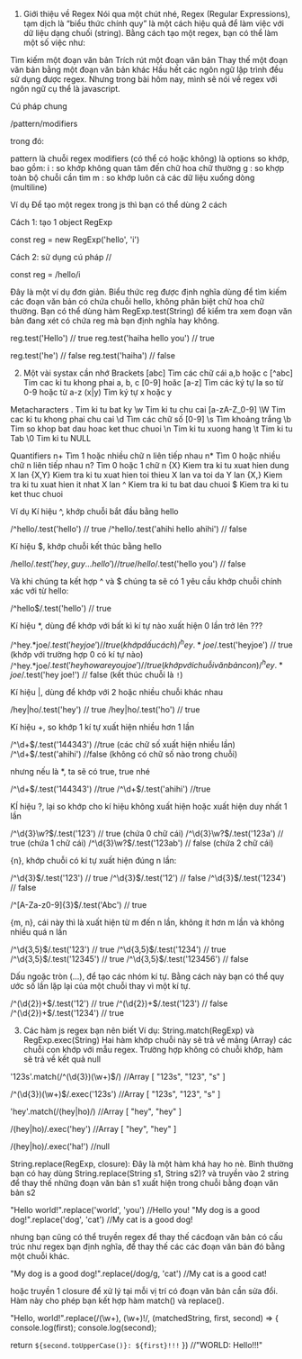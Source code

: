 1. Giới thiệu về Regex
Nói qua một chút nhé, Regex (Regular Expressions), tạm dịch là “biểu thức chính quy” là một cách hiệu quả để làm việc với dữ liệu dạng chuối (string). Bằng cách tạo một regex, bạn có thể làm một số việc như:

Tìm kiếm một đoạn văn bản
Trích rút một đoạn văn bản
Thay thế một đoạn văn bản bằng một đoạn văn bản khác
Hầu hết các ngôn ngữ lập trình đều sử dụng được regex. Nhưng trong bài hôm nay, mình sẽ nói về regex với ngôn ngữ cụ thể là javascript.

Cú pháp chung

/pattern/modifiers
 
trong đó:

pattern là chuỗi regex
modifiers (có thể có hoặc không) là options so khớp, bao gồm:
i : so khớp không quan tâm đến chữ hoa chữ thường
g : so khợp toàn bộ chuỗi cần tìm
m : so khớp luôn cả các dữ liệu xuống dòng (multiline)

Ví dụ
Để tạo một regex trong js thì bạn có thể dùng 2 cách

Cách 1: tạo 1 object RegExp

const reg = new RegExp('hello', 'i')
 
Cách 2: sử dụng cú pháp //

const reg = /hello/i
 
Đây là một ví dụ đơn giản. Biểu thức reg được định nghĩa dùng để tìm kiếm các đoạn văn bản có chứa chuỗi hello, không phân biệt chữ hoa chữ thường. Bạn có thể dùng hàm RegExp.test(String) để kiểm tra xem đoạn văn bản đang xét có chứa reg mà bạn định nghĩa hay không.


reg.test('Hello')             // true
reg.test('haiha hello you')   // true

reg.test('he')                // false
reg.test('haiha')             // false

2. Một vài systax cần nhớ
Brackets
[abc]	Tìm các chữ cái a,b hoặc c
[^abc]  Tim cac ki tu khong phai a, b, c
[0-9] hoăc [a-z] 	Tìm các ký tự la so từ 0-9 hoặc từ a-z
(x|y)	Tìm ký tự x hoặc y


Metacharacters
.   Tim ki tu bat ky
\w  Tim ki tu chu cai [a-zA-Z_0-9]
\W  Tim cac ki tu khong phai chu cai
\d	Tìm các chữ số [0-9]
\s	Tìm khoảng trắng
\b  Tim so khop bat dau hoac ket thuc chuoi
\n  Tim ki tu xuong hang
\t  Tim ki tu Tab
\0  Tim ki tu NULL

Quantifiers
n+	Tìm 1 hoặc nhiều chữ n liên tiếp nhau
n*	Tìm 0 hoặc nhiều chữ n liên tiếp nhau
n?	Tìm 0 hoặc 1 chữ n
{X} Kiem tra ki tu xuat hien dung X lan
{X,Y} Kiem tra ki tu xuat hien toi thieu X lan va toi da Y lan
{X,} Kiem tra ki tu xuat hien it nhat X lan
^   Kiem tra ki tu bat dau chuoi
$   Kiem tra ki tu ket thuc chuoi

Ví dụ
Kí hiệu ^, khớp chuỗi bắt đầu bằng hello

/^hello/.test('hello')             // true
/^hello/.test('ahihi hello ahihi') // false
 
Kí hiệu $, khớp chuỗi kết thúc bằng hello

/hello$/.test('hey, guy ... hello')     // true
/hello$/.test('hello you')              // false
 
Và khi chúng ta kết hợp ^ và $ chúng ta sẽ có 1 yêu cầu khớp chuỗi chính xác với từ hello:

/^hello$/.test('hello') // true
 
 
Kí hiệu *, dùng để khớp với bất kì kí tự nào xuất hiện 0 lần trở lên ???

/^hey.*joe$/.test('hey joe')             // true (khớp dấu cách)
/^hey.*joe$/.test('heyjoe')              // true (khớp với trường hợp 0 có kí tự nào)
/^hey.*joe$/.test('hey how are you joe') // true (khớp với chuỗi văn bản con)
/^hey.*joe$/.test('hey joe!')            // false (kết thúc chuỗi là `!`)
 
Kí hiệu |, dùng để khớp với 2 hoặc nhiều chuỗi khác nhau

/hey|ho/.test('hey') // true
/hey|ho/.test('ho')  // true

 
Kí hiệu +, so khớp 1 kí tự xuất hiện nhiều hơn 1 lần

/^\d+$/.test('144343') //true (các chữ số xuất hiện nhiều lần)
/^\d+$/.test('ahihi')  //false (không có chữ số nào trong chuỗi)

 
nhưng nếu là *, ta sẽ có true, true nhé


/^\d+$/.test('144343') //true
/^\d+$/.test('ahihi')  //true

 
KÍ hiệu ?, lại so khớp cho kí hiệu không xuất hiện hoặc xuất hiện duy nhất 1 lần

/^\d{3}\w?$/.test('123')   // true (chứa 0 chữ cái)
/^\d{3}\w?$/.test('123a')  // true (chứa 1 chữ cái)
/^\d{3}\w?$/.test('123ab') // false (chứa 2 chữ cái)

 
{n}, khớp chuỗi có kí tự xuất hiện đúng n lần:

/^\d{3}$/.test('123')  // true
/^\d{3}$/.test('12')   // false
/^\d{3}$/.test('1234') // false

/^[A-Za-z0-9]{3}$/.test('Abc') // true

 
{m, n}, cái này thì là xuất hiện từ m đến n lần, không ít hơn m lần và không nhiều quá n lần

/^\d{3,5}$/.test('123')    // true
/^\d{3,5}$/.test('1234')   // true
/^\d{3,5}$/.test('12345')  // true
/^\d{3,5}$/.test('123456') // false

 
Dấu ngoặc tròn (...), để tạo các nhóm kí tự. Bằng cách này bạn có thể quy ước số lần lặp lại của một chuỗi thay vì một kí tự.

/^(\d{2})+$/.test('12')   // true
/^(\d{2})+$/.test('123')  // false
/^(\d{2})+$/.test('1234') // true

 
3. Các hàm js regex bạn nên biết
Ví dụ:
String.match(RegExp) và RegExp.exec(String)
Hai hàm khớp chuỗi này sẽ trả về mảng (Array) các chuỗi con khớp với mẫu regex. Trường hợp không có chuỗi khớp, hàm sẽ trả về kết quả null


'123s'.match(/^(\d{3})(\w+)$/)
//Array [ "123s", "123", "s" ]

/^(\d{3})(\w+)$/.exec('123s')
//Array [ "123s", "123", "s" ]

'hey'.match(/(hey|ho)/)
//Array [ "hey", "hey" ]

/(hey|ho)/.exec('hey')
//Array [ "hey", "hey" ]

/(hey|ho)/.exec('ha!')
//null
 
String.replace(RegExp, closure): Đây là một hàm khá hay ho nè.
Bình thường bạn có hay dùng String.replace(String s1, String s2)? và truyền vào 2 string để thay thế những đoạn văn bản s1 xuất hiện trong chuỗi bằng đoạn văn bản s2


"Hello world!".replace('world', 'you') //Hello you!
"My dog is a good dog!".replace('dog', 'cat') //My cat is a good dog!
 
nhưng bạn cũng có thể truyền regex để thay thế cácđoạn văn bản có cấu trúc như regex bạn định nghĩa, để thay thế các các đoạn văn bản đó bằng một chuỗi khác.


"My dog is a good dog!".replace(/dog/g, 'cat') //My cat is a good cat!
 
hoặc truyền 1 closure để xử lý tại mỗi vị trí có đoạn văn bản cần sửa đổi. Hàm này cho phép bạn kết hợp hàm match() và replace().


"Hello, world!".replace(/(\w+), (\w+)!/, (matchedString, first, second) => {
  console.log(first);
  console.log(second);

  return `${second.toUpperCase()}: ${first}!!!`
})
//"WORLD: Hello!!!"
